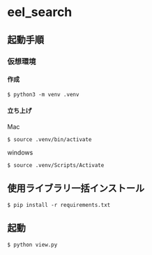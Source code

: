 # eel_search

## 起動手順

### 仮想環境

#### 作成

```
$ python3 -m venv .venv
```

#### 立ち上げ

Mac

```
$ source .venv/bin/activate
```

windows

```
$ source .venv/Scripts/Activate
```

## 使用ライブラリ一括インストール

```
$ pip install -r requirements.txt
```

## 起動

```
$ python view.py
```
